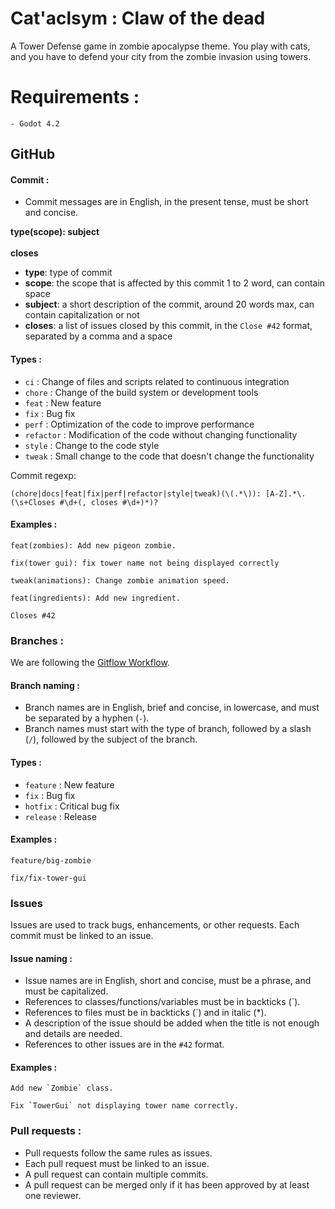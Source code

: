 # Cat'aclsym : Claw of the dead

A Tower Defense game in zombie apocalypse theme. You play with cats, and you have to defend your city from the zombie invasion using towers.

# Requirements :

	- Godot 4.2

## GitHub

#### Commit :

- Commit messages are in English, in the present tense, must be short and concise.

**type(scope): subject<br><br>closes**

* **type**: type of commit
* **scope**: the scope that is affected by this commit 1 to 2 word, can contain space
* **subject**: a short description of the commit, around 20 words max, can contain capitalization or not
* **closes**: a list of issues closed by this commit, in the `Close #42` format, separated by a comma and a space

#### Types :

* `ci` : Change of files and scripts related to continuous integration
* `chore` : Change of the build system or development tools
* `feat` : New feature
* `fix` : Bug fix
* `perf` : Optimization of the code to improve performance
* `refactor` : Modification of the code without changing functionality
* `style` : Change to the code style
* `tweak` : Small change to the code that doesn't change the functionality

Commit regexp:

```regexp
(chore|docs|feat|fix|perf|refactor|style|tweak)(\(.*\)): [A-Z].*\.(\s+Closes #\d+(, closes #\d+)*)?
```

#### Examples :

```
feat(zombies): Add new pigeon zombie.
```

```
fix(tower gui): fix tower name not being displayed correctly
```

```
tweak(animations): Change zombie animation speed.
```

```
feat(ingredients): Add new ingredient.

Closes #42
```

### Branches :

We are following the [Gitflow Workflow](https://www.atlassian.com/git/tutorials/comparing-workflows/gitflow-workflow).

#### Branch naming :

- Branch names are in English, brief and concise, in lowercase, and must be separated by a hyphen (`-`).
- Branch names must start with the type of branch, followed by a slash (`/`), followed by the subject of the branch.

#### Types :

* `feature` : New feature
* `fix` : Bug fix
* `hotfix` : Critical bug fix
* `release` : Release

#### Examples :

```
feature/big-zombie
```

```
fix/fix-tower-gui
```

### Issues

Issues are used to track bugs, enhancements, or other requests.
Each commit must be linked to an issue.

#### Issue naming :

- Issue names are in English, short and concise, must be a phrase, and must be capitalized.
- References to classes/functions/variables must be in backticks (\`).
- References to files must be in backticks (\`) and in italic (\*).
- A description of the issue should be added when the title is not enough and details are needed.
- References to other issues are in the `#42` format.

#### Examples :

```
Add new `Zombie` class.
```

```
Fix `TowerGui` not displaying tower name correctly.
```

### Pull requests :

- Pull requests follow the same rules as issues.
- Each pull request must be linked to an issue.
- A pull request can contain multiple commits.
- A pull request can be merged only if it has been approved by at least one reviewer.
